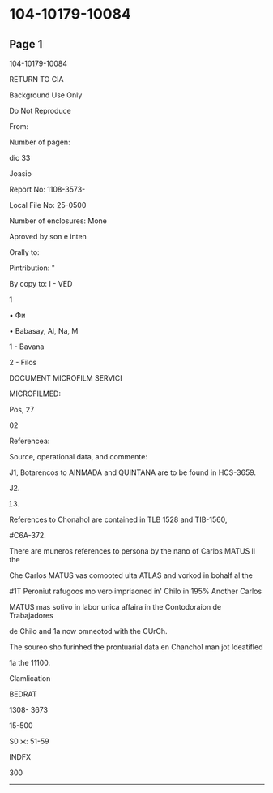 # 104-10179-10084

## Page 1

104-10179-10084

RETURN TO CIA

Background Use Only

Do Not Reproduce

From:

Number of pagen:

dic 33

Joasio

Report No: 1108-3573-

Local File No: 25-0500

Number of enclosures: Mone

Aproved by son e inten

Orally to:

Pintribution: "

By copy to: I - VED

1

• Фи

• Babasay, Al, Na, M

1 - Bavana

2 - Filos

DOCUMENT MICROFILM SERVICI

MICROFILMED:

Pos, 27

02

Referencea:

Source, operational data, and commente:

J1, Botarencos to AINMADA and QUINTANA are to be found in HCS-3659.

J2.

13.

References to Chonahol are contained in TLB 1528 and TIB-1560,

#C6A-372.

There are muneros references to persona by the nano of Carlos MATUS ll the

Che Carlos MATUS vas comooted ulta ATLAS and vorkod in bohalf al the

#1T Peroniut rafugoos mo vero impriaoned in' Chilo in 195% Another Carlos

MATUS mas sotivo in labor unica affaira in the Contodoraion de Trabajadores

de Chilo and 1a now omneotod with the CUrCh.

The soureo sho furinhed the prontuarial data en Chanchol man jot Ideatifled

1a the 11100.

Clamlication

BEDRAT

1308- 3673

15-500

S0 ж: 51-59

INDFX

300

---

